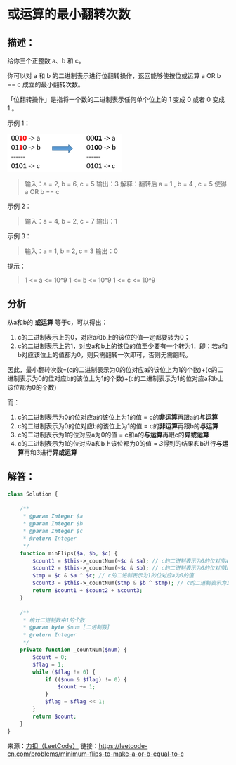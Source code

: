 # 或运算的最小翻转次数


## 描述：
给你三个正整数 a、b 和 c。

你可以对 a 和 b 的二进制表示进行位翻转操作，返回能够使按位或运算   a OR b == c 成立的最小翻转次数。

「位翻转操作」是指将一个数的二进制表示任何单个位上的 1 变成 0 或者 0 变成 1 。

示例 1：

![或运算最小翻转](https://github.com/CaiHongxuan/algorithm-treasury/blob/master/images/sample_3_1676.png)
> 输入：a = 2, b = 6, c = 5
> 输出：3
> 解释：翻转后 a = 1 , b = 4 , c = 5 使得 a OR b == c

示例 2：

> 输入：a = 4, b = 2, c = 7
> 输出：1

示例 3：

> 输入：a = 1, b = 2, c = 3
> 输出：0


提示：

> 1 <= a <= 10^9
> 1 <= b <= 10^9
> 1 <= c <= 10^9


## 分析

从a和b的 **或运算** 等于c，可以得出：
1. c的二进制表示上的0，对应a和b上的该位的值一定都要转为0；
2. c的二进制表示上的1，对应a和b上的该位的值至少要有一个转为1，即：若a和b对应该位上的值都为0，则只需翻转一次即可，否则无需翻转。

因此，最小翻转次数=(c的二进制表示为0的位对应a的该位上为1的个数)+(c的二进制表示为0的位对应b的该位上为1的个数)+(c的二进制表示为1的位对应a和b上该位都为0的个数)

而：
1. c的二进制表示为0的位对应a的该位上为1的值 = c的**非运算**再跟a的**与运算**
2. c的二进制表示为0的位对应b的该位上为1的值 = c的**非运算**再跟b的**与运算**
3. c的二进制表示为1的位对应a为0的值 = c和a的**与运算**再跟c的**异或运算**
4. c的二进制表示为1的位对应a和b上该位都为0的值 = *3*得到的结果和b进行**与运算**再和*3*进行**异或运算**


## 解答：

```php
class Solution {

    /**
     * @param Integer $a
     * @param Integer $b
     * @param Integer $c
     * @return Integer
     */
    function minFlips($a, $b, $c) {
        $count1 = $this->_countNum(~$c & $a); // c的二进制表示为0的位对应a的该位上为1的个数
        $count2 = $this->_countNum(~$c & $b); // c的二进制表示为0的位对应b的该位上为1的个数
        $tmp = $c & $a ^ $c; // c的二进制表示为1的位对应a为0的值
        $count3 = $this->_countNum($tmp & $b ^ $tmp); // c的二进制表示为1的位对应a和b上该位都为0的个数
        return $count1 + $count2 + $count3;
    }

    /**
     * 统计二进制数中1的个数
     * @param byte $num [二进制数]
     * @return Integer
     */
    private function _countNum($num) {
        $count = 0;
        $flag = 1;
        while ($flag != 0) {
            if (($num & $flag) != 0) {
                $count += 1;
            }
            $flag = $flag << 1;
        }
        return $count;
    }
}
```

来源：[力扣（LeetCode）](https://leetcode-cn.com/problems/minimum-flips-to-make-a-or-b-equal-to-c)
链接：https://leetcode-cn.com/problems/minimum-flips-to-make-a-or-b-equal-to-c

